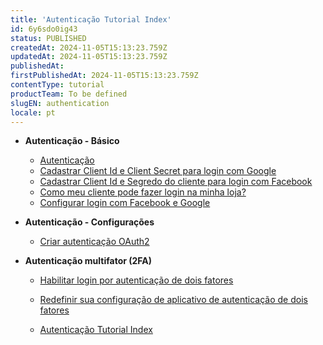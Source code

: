 ```yaml
---
title: 'Autenticação Tutorial Index'
id: 6y6sdo0ig43
status: PUBLISHED
createdAt: 2024-11-05T15:13:23.759Z
updatedAt: 2024-11-05T15:13:23.759Z
publishedAt: 
firstPublishedAt: 2024-11-05T15:13:23.759Z
contentType: tutorial
productTeam: To be defined
slugEN: authentication
locale: pt
---
```


- **Autenticação - Básico**

  - [Autenticação](pt/docs/tutorial/autenticacao)
  - [Cadastrar Client Id e Client Secret para login com Google](pt/docs/tutorial/cadastrar-client-id-e-client-secret-para-login-com-google)
  - [Cadastrar Client Id e Segredo do cliente para login com Facebook](pt/docs/tutorial/cadastrar-client-id-e-segredo-do-cliente-para-login-com-facebook)
  - [Como meu cliente pode fazer login na minha loja?](pt/docs/tutorial/como-meu-cliente-pode-fazer-login-na-minha-loja)
  - [Configurar login com Facebook e Google](pt/docs/tutorial/configurar-login-com-facebook-e-google)


- **Autenticação - Configurações**

  - [Criar autenticação OAuth2](pt/docs/tutorial/criar-autenticacao-oauth2)


- **Autenticação multifator (2FA)**

  - [Habilitar login por autenticação de dois fatores](pt/docs/tutorial/habilitar-login-por-autenticacao-de-2-fatores)
  - [Redefinir sua configuração de aplicativo de autenticação de dois fatores](pt/docs/tutorial/redefinir-sua-configuracao-de-aplicativo-de-autenticacao-de-dois-fatores)


  - [Autenticação Tutorial Index](pt/docs/tutorial/index-pt-tutorial-authentication)

